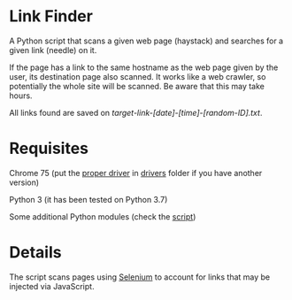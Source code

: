 # Link Finder
A Python script that scans a given web page (haystack) and searches for a given link (needle) on it.

If the page has a link to the same hostname as the web page given by the user, its destination page also scanned. It works like a web crawler, so potentially the whole site will be scanned. Be aware that this may take hours.

All links found are saved on *target-link-[date]-[time]-[random-ID].txt*.

# Requisites
Chrome 75 (put the [proper driver](http://chromedriver.chromium.org/downloads) in [drivers](https://github.com/ubalklen/Link-Finder/tree/master/drivers) folder if you have another version)

Python 3 (it has been tested on Python 3.7)

Some additional Python modules (check the [script](https://github.com/ubalklen/Link-Finder/blob/master/find_link.py))

# Details
The script scans pages using [Selenium](https://selenium-python.readthedocs.io/) to account for links that may be injected via JavaScript.
